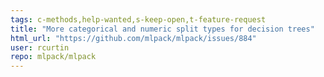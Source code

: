 ```yaml
---
tags: c-methods,help-wanted,s-keep-open,t-feature-request
title: "More categorical and numeric split types for decision trees"
html_url: "https://github.com/mlpack/mlpack/issues/884"
user: rcurtin
repo: mlpack/mlpack
---
```


